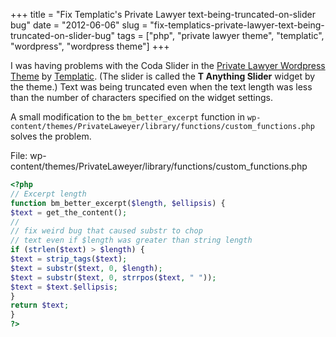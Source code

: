 +++
title = "Fix Templatic's Private Lawyer text-being-truncated-on-slider bug"
date = "2012-06-06"
slug = "fix-templatics-private-lawyer-text-being-truncated-on-slider-bug"
tags = ["php", "private lawyer theme", "templatic", "wordpress", "wordpress theme"]
+++




I was having problems with the Coda Slider in the [Private Lawyer Wordpress Theme](http://templatic.com/cms-themes/private-lawyer/) by [Templatic](http://templatic.com/). (The slider is called the __T Anything Slider__ widget by the theme.) Text was being truncated even when the text length was less than the number of characters specified on the widget settings.

A small modification to the `bm_better_excerpt` function in `wp-content/themes/PrivateLaweyer/library/functions/custom_functions.php` solves the problem.


File:  wp-content/themes/PrivateLaweyer/library/functions/custom_functions.php
```php
<?php
// Excerpt length
function bm_better_excerpt($length, $ellipsis) {
$text = get_the_content();
//
// fix weird bug that caused substr to chop
// text even if $length was greater than string length
if (strlen($text) > $length) {
$text = strip_tags($text);
$text = substr($text, 0, $length);
$text = substr($text, 0, strrpos($text, " "));
$text = $text.$ellipsis;
}
return $text;
}
?>
```